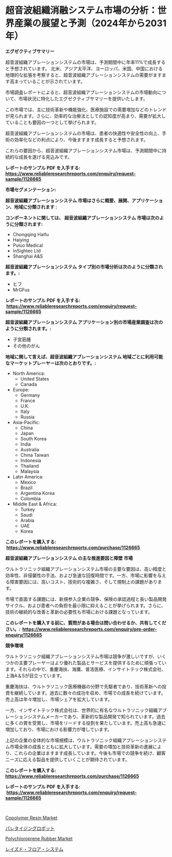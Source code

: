 <p><h1>超音波組織消融システム市場の分析：世界産業の展望と予測（2024年から2031年）</h1></p><p><strong>エグゼクティブサマリー</strong></p>
<p><p>超音波組織アブレーションシステムの市場は、予測期間中に年率11%で成長すると予想されています。 北米、アジア太平洋、ヨーロッパ、米国、中国における地理的な拡張を考察すると、超音波組織アブレーションシステムの需要がますます高まっていることが示されています。 </p><p>市場調査レポートによると、超音波組織アブレーションシステムの市場動向について、市場状況に特化したエグゼクティブサマリーを提供いたします。</p><p>この市場では、主に技術革新や機能強化、医療施設での需要増加などのトレンドが見られます。さらに、効率的な治療法としての認知度が高まり、需要が拡大していることも要因の一つとして挙げられます。</p><p>超音波組織アブレーションシステムの市場は、患者の快適性や安全性の向上、手術の効率化などの利点により、今後ますます成長すると予想されます。</p><p>これらの要因から、超音波組織アブレーションシステム市場は、予測期間中に持続的な成長を遂げる見込みです。</p></p>
<p><strong>レポートのサンプル PDF を入手する: <a href="https://www.reliableresearchreports.com/enquiry/request-sample/1126665">https://www.reliableresearchreports.com/enquiry/request-sample/1126665</a></strong></p>
<p><strong>市場セグメンテーション:</strong></p>
<p><strong> 超音波組織アブレーションシステム 市場はさらに概要、展開、アプリケーション、地域に分類されます :</strong></p>
<p><strong>コンポーネントに関しては、 超音波組織アブレーションシステム 市場は次のように分類されます: &nbsp;</strong></p>
<p><ul><li>Chongqing Haifu</li><li>Haiying</li><li>Puluo Medical</li><li>InSightec Ltd</li><li>Shanghai A&S</li></ul></p>
<p><strong> 超音波組織アブレーションシステム タイプ別の市場分析は次のように分類されます。:</strong></p>
<p><ul><li>ヒフ</li><li>MrGFus</li></ul></p>
<p><strong>レポートのサンプル PDF を入手する: &nbsp;<a href="https://www.reliableresearchreports.com/enquiry/request-sample/1126665">https://www.reliableresearchreports.com/enquiry/request-sample/1126665</a></strong></p>
<p><strong> 超音波組織アブレーションシステム アプリケーション別の市場産業調査は次のように分類されます。:</strong></p>
<p><ul><li>子宮筋腫</li><li>その他のがん</li></ul></p>
<p><strong>地域に関して言えば、超音波組織アブレーションシステム 地域ごとに利用可能なマーケットプレーヤーは次のとおりです。:</strong></p>
<p><ul>
    <li>
        North America:
        <ul>
            <li>United States</li>
            <li>Canada</li>
        </ul>
    </li>
    <li>
        Europe:
        <ul>
            <li>Germany</li>
            <li>France</li>
            <li>U.K.</li>
            <li>Italy</li>
            <li>Russia</li>
        </ul>
    </li>
    <li>
        Asia-Pacific:
        <ul>
            <li>China</li>
            <li>Japan</li>
            <li>South Korea</li>
            <li>India</li>
            <li>Australia</li>
            <li>China Taiwan</li>
            <li>Indonesia</li>
            <li>Thailand</li>
            <li>Malaysia</li>
        </ul>
    </li>
    <li>
        Latin America:
        <ul>
            <li>Mexico</li>
            <li>Brazil</li>
            <li>Argentina Korea</li>
            <li>Colombia</li>
        </ul>
    </li>
    <li>
        Middle East & Africa:
        <ul>
            <li>Turkey</li>
            <li>Saudi</li>
            <li>Arabia</li>
            <li>UAE</li>
            <li>Korea</li>
        </ul>
    </li>
    </ul></p>
<p><strong>このレポートを購入する: &nbsp;<a href="https://www.reliableresearchreports.com/purchase/1126665">https://www.reliableresearchreports.com/purchase/1126665</a></strong></p>
<p><strong>超音波組織アブレーションシステム の主な推進要因と障壁 市場</strong></p>
<p><p>ウルトラソニック組織アブレーションシステム市場の主要な要因は、高い精度と効率性、非侵襲性の手法、および急速な回復時間です。一方、市場に影響を与える障害要因には、高いコスト、技術的な複雑さ、そして規制上の課題があります。</p><p>市場で直面する課題には、新規参入企業の競争、保険の承認過程と長い製品開発サイクル、および患者への負担を最小限に抑えることが挙げられます。さらに、技術の継続的な改善と革新の必要性も市場における課題となっています。</p></p>
<p><strong>このレポートを購入する前に、質問がある場合は問い合わせるか、共有してください。:&nbsp; <a href="https://www.reliableresearchreports.com/enquiry/pre-order-enquiry/1126665">https://www.reliableresearchreports.com/enquiry/pre-order-enquiry/1126665</a></strong></p>
<p><strong>競争環境</strong></p>
<p><p>ウルトラソニック組織アブレーションシステム市場は競争が激しいですが、いくつかの主要プレーヤーはより優れた製品とサービスを提供するために頑張っています。それらの中で、重慶海扶、海鷹、普洛医療、インサイトテック株式会社、上海A＆Sが目立っています。</p><p>重慶海扶は、ウルトラソニック医療機器の分野で先駆者であり、技術革新への投資を継続しています。過去に数々の成功を収め、市場での成長を続けています。売上高は年々増加し、市場シェアを拡大しています。</p><p>一方、インサイトテック株式会社は、世界的に有名なウルトラソニック組織アブレーションシステムメーカーであり、革新的な製品開発で知られています。過去に多くの賞を受賞し、市場をリードする役割を果たしています。売上高も急速に増加しており、市場における影響力が増しています。</p><p>上記の企業の全体的な市場規模は、ウルトラソニック組織アブレーションシステム市場全体の成長とともに拡大しています。需要の増加と技術革新の進展により、これらの企業はますます成長しています。今後も市場での競争を続け、顧客ニーズに応える製品を提供していくことが期待されています。</p></p>
<p><strong>このレポートを購入する: &nbsp; <a href="https://www.reliableresearchreports.com/purchase/1126665">https://www.reliableresearchreports.com/purchase/1126665</a></strong></p>
<p><strong>レポートのサンプル PDF を入手する: &nbsp;<a href="https://www.reliableresearchreports.com/enquiry/request-sample/1126665">https://www.reliableresearchreports.com/enquiry/request-sample/1126665</a></strong><strong></strong></p>
<p>&nbsp;</p>
<p><p><a href="https://github.com/johnbach50/Market-Research-Report-List-2/blob/main/copolymer-resin-market.md">Copolymer Resin Market</a></p><p><a href="https://medium.com/@saigekulas/%E6%AC%A1%E3%81%AE%E6%96%87%E7%AB%A0%E3%82%92%E6%97%A5%E6%9C%AC%E8%AA%9E%E3%81%AB%E7%BF%BB%E8%A8%B3%E3%81%97%E3%81%BE%E3%81%99-%E3%83%91%E3%83%AC%E3%82%BF%E3%82%A4%E3%82%B8%E3%83%B3%E3%82%B0%E3%83%AD%E3%83%9C%E3%83%83%E3%83%88%E5%B8%82%E5%A0%B4%E3%81%AE%E3%83%A1%E3%83%88%E3%83%AA%E3%82%AF%E3%82%B9%E3%81%AE%E8%A7%A3%E8%AA%AD-%E5%B8%82%E5%A0%B4%E3%82%B7%E3%82%A7%E3%82%A2-%E3%83%88%E3%83%AC%E3%83%B3%E3%83%89-%E3%81%8A%E3%82%88%E3%81%B3%E6%88%90%E9%95%B7%E3%83%91%E3%82%BF%E3%83%BC%E3%83%B3-6bb4ec2e3ff0">パレタイジングロボット</a></p><p><a href="https://github.com/pjcfca/Market-Research-Report-List-1/blob/main/polychloroprene-rubber-market.md">Polychloroprene Rubber Market</a></p><p><a href="https://medium.com/@kaydenjohns1964/%E6%98%87%E9%99%8D%E5%BA%8A%E3%82%B7%E3%82%B9%E3%83%86%E3%83%A0%E5%B8%82%E5%A0%B4-2031%E5%B9%B4%E3%81%BE%E3%81%A7%E3%81%AE%E6%88%90%E5%8A%9F%E3%81%99%E3%82%8B%E4%BA%8B%E6%A5%AD%E6%88%A6%E7%95%A5%E3%81%AE%E9%8D%B5-750b310295fb">レイズド・フロア・システム</a></p></p>